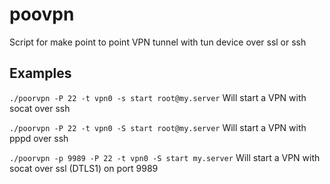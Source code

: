 # poovpn
Script for make point to point VPN tunnel with tun device over ssl or ssh

Examples
---------------------

`./poorvpn -P 22 -t vpn0 -s start root@my.server`
Will start a VPN with socat over ssh

`./poorvpn -P 22 -t vpn0 -S start root@my.server`
Will start a VPN with pppd over ssh

`./poorvpn -p 9989 -P 22 -t vpn0 -S start my.server`
Will start a VPN with socat over ssl (DTLS1) on port 9989
